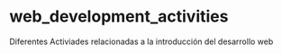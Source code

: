 # web_development_activities
Diferentes Activiades relacionadas a la introducción del desarrollo web
